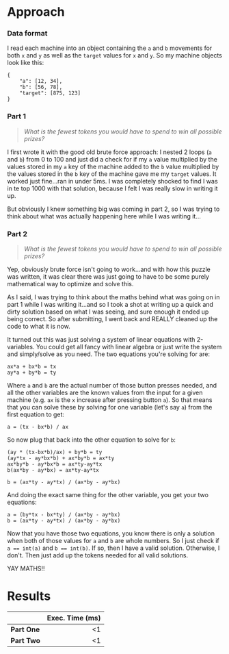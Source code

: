 # Approach
### Data format

I read each machine into an object containing the `a` and `b` movements for both `x` and `y` as well as the `target`
values for `x` and `y`. So my machine objects look like this:

```
{
	"a": [12, 34],
	"b": [56, 78],
	"target": [875, 123]
}
```


### Part 1
> _What is the fewest tokens you would have to spend to win all possible prizes?_

I first wrote it with the good old brute force approach: I nested 2 loops (`a` and `b`) from 0 to 100 and just did a check
for if my `a` value multiplied by the values stored in my `a` key of the machine added to the `b` value multiplied by the values
stored in the `b` key of the machine gave me my `target` values. It worked just fine...ran in under 5ms. I was completely
shocked to find I was in te top 1000 with that solution, because I felt I was really slow in writing it up.

But obviously I knew something big was coming in part 2, so I was trying to think about what was actually happening here
while I was writing it...

### Part 2
> _What is the fewest tokens you would have to spend to win all possible prizes?_

Yep, obviously brute force isn't going to work...and with how this puzzle was written, it was clear there was just going
to have to be some purely mathematical way to optimize and solve this.

As I said, I was trying to think about the maths behind what was going on in part 1 while I was writing it...and so
I took a shot at writing up a quick and dirty solution based on what I was seeing, and sure enough it ended up being
correct. So after submitting, I went back and REALLY cleaned up the code to what it is now.

It turned out this was just solving a system of linear equations with 2-variables. You could get all fancy with linear algebra
or just write the system and simply/solve as you need. The two equations you're solving for are:

```
ax*a + bx*b = tx
ay*a + by*b = ty
```

Where `a` and `b` are the actual number of those button presses needed, and all the other variables are the known values
from the input for a given machine (e.g. `ax` is the `x` increase after pressing button `a`).
So that means that you can solve these by solving for one variable (let's say `a`) from the first equation to get:

```
a = (tx - bx*b) / ax
```

So now plug that back into the other equation to solve for `b`:
```
(ay * (tx-bx*b)/ax) + by*b = ty
(ay*tx - ay*bx*b) + ax*by*b = ax*ty
ax*by*b - ay*bx*b = ax*ty-ay*tx
b(ax*by - ay*bx) = ax*ty-ay*tx

b = (ax*ty - ay*tx) / (ax*by - ay*bx)
```

And doing the exact same thing for the other variable, you get your two equations:
```
a = (by*tx - bx*ty) / (ax*by - ay*bx)
b = (ax*ty - ay*tx) / (ax*by - ay*bx)
```

Now that you have those two equations, you know there is only a solution when both of those values for `a` and `b`
are whole numbers. So I just check if `a == int(a)` and `b == int(b)`. If so, then I have a valid solution. Otherwise, I don't.
Then just add up the tokens needed for all valid solutions.

YAY MATHS!!

# Results

|              | Exec. Time (ms) |
|--------------|----------------:|
| **Part One** |              <1 |
| **Part Two** |              <1 |
